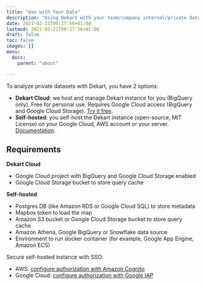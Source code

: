 ```yaml
---
title: "Use with Your Data"
description: "Using Dekart with your team/company internal/private datasets"
date: 2021-02-21T09:17:56+01:00
lastmod: 2021-02-21T09:17:56+01:00
draft: false
toc: false
images: []
menu:
  docs:
    parent: "about"

---
```


To analyze private datasets with Dekart, you have 2 options:

* **Dekart Cloud**: we host and manage Dekart instance for you (BigQuery only). Free for personal use. Requires Google Cloud access (BigQuery and Google Cloud Storage). [Try it free](/cloud).
* **Self-hosted**: you self-host the Dekart instance (open-source, MIT License) on your Google Cloud, AWS account or your server. [Documentation](/docs/).



## Requirements

**Dekart Cloud**

* Google Cloud project with BigQuery and Google Cloud Storage enabled
* Google Cloud Storage bucket to store query cache

**Self-hosted**

* Postgres DB (like Amazon RDS or Google Cloud SQL) to store metadata
* Mapbox token to load the map
* Amazon S3 bucket or Google Cloud Storage bucket to store query cache
* Amazon Athena, Google BigQuery or Snowflake data source
* Environment to run docker container (for example, Google App Engine, Amazon ECS)

Secure self-hosted instance with SSO:

* AWS: [configure authorization with Amazon Cognito](/docs/configuration/environment-variables/#user-authorization-via-amazon-load-balancer)
* Google Cloud: [configure authorization with Google IAP](/docs/configuration/environment-variables/#user-authorization-via-google-iap)

